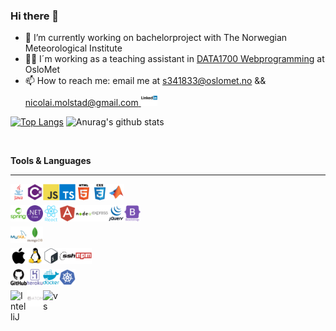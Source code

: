 ### Hi there 👋

- 🌱 I’m currently working on bachelorproject with The Norwegian Meteorological Institute
- 👨‍💻 I´m working as a teaching assistant in [DATA1700 Webprogramming](https://student.oslomet.no/studier/-/studieinfo/emne/DATA1700/2021/HØST) at OsloMet
- 📫 How to reach me: email me at s341833@oslomet.no && nicolai.molstad@gmail.com<a href="https://www.linkedin.com/in/nicolai-molstad-319719200/">
    <img src="https://github.com/devicons/devicon/blob/master/icons/linkedin/linkedin-original-wordmark.svg" align="rigth" alt="Java" width="26px" />
</a>

[![Top Langs](https://github-readme-stats.vercel.app/api/top-langs/?username=s341833&show_icons=true&langs_count=20&count_private=true&layout=compact&hide=jupyter%20notebook,css,html)](https://github.com/anuraghazra/github-readme-stats)
![Anurag's github stats](https://github-readme-stats.vercel.app/api?username=s341833&show_icons=true&count_private=true)

<br>

**Tools & Languages**
___
<a href="https://github.com/s341833/Algoritmer-og-Datastrukturer">
    <img src="https://raw.githubusercontent.com/devicons/devicon/master/icons/java/java-original-wordmark.svg" align="left" alt="Java" width="26px" />
</a>
<a href="https://github.com/s341833/Algoritmer-og-Datastrukturer">
    <img src="https://github.com/devicons/devicon/blob/master/icons/csharp/csharp-plain.svg" align="left" alt="CSharp" width="26px" />
</a>
<a href="https://github.com/s341833">
    <img src="https://raw.githubusercontent.com/devicons/devicon/master/icons/javascript/javascript-original.svg" align="left" alt="Javascript" width="26px" />
</a>
<a href="https://github.com/s341833">
    <img src="https://raw.githubusercontent.com/devicons/devicon/master/icons/typescript/typescript-original.svg" align="left" alt="Typescript" width="26px" />
</a>
<a href="https://github.com/s341833">
    <img src="https://raw.githubusercontent.com/devicons/devicon/master/icons/html5/html5-original-wordmark.svg" align="left" alt="HTML" width="26px" />
</a>
<a href="https://github.com/s341833">
    <img src="https://raw.githubusercontent.com/devicons/devicon/master/icons/css3/css3-original-wordmark.svg" align="left" alt="CSS" width="26px" />
</a>
<a href="https://github.com/s341833">
    <img src="https://raw.githubusercontent.com/devicons/devicon/master/icons/matlab/matlab-original.svg" align="left" alt="Matlab" width="26px" />
</a>
<br><br>
<a href="https://github.com/s341833/Todo-api">
    <img src="https://raw.githubusercontent.com/devicons/devicon/master/icons/spring/spring-original-wordmark.svg" align="left" alt="Spring boot" width="26px" />
</a>
<a href="https://github.com/s341833/">
    <img src="https://raw.githubusercontent.com/devicons/devicon/master/icons/dotnetcore/dotnetcore-original.svg" align="left" alt=".net core" width="26px" />
</a>
<a href="https://reactjs.org/" target="_blank"> 
  <img src="https://raw.githubusercontent.com/devicons/devicon/master/icons/react/react-original-wordmark.svg" alt="react" align="left" width="26"/> 
</a>
<a href="https://reactjs.org/" target="_blank"> 
  <img src="https://raw.githubusercontent.com/devicons/devicon/master/icons/angularjs/angularjs-plain.svg" alt="angular" align="left" width="26"/> 
</a>
<a href="https://nodejs.org" target="_blank"> 
  <img src="https://raw.githubusercontent.com/devicons/devicon/master/icons/nodejs/nodejs-original-wordmark.svg" alt="nodejs" align="left" width="26"/> 
</a>
<a href="https://expressjs.com" target="_blank"> 
  <img src="https://raw.githubusercontent.com/devicons/devicon/master/icons/express/express-original-wordmark.svg" alt="express" align="left" width="26"/> 
</a>
<a href="" target="_blank"> 
  <img src="https://raw.githubusercontent.com/devicons/devicon/master/icons/jquery/jquery-original-wordmark.svg" alt="jquert" align="left" width="26"/> 
</a>
<a href="" target="_blank"> 
  <img src="https://raw.githubusercontent.com/devicons/devicon/master/icons/bootstrap/bootstrap-plain-wordmark.svg" alt="bootstrap" align="left" width="26"/> 
</a>
<br><br>
<a href="https://www.mysql.com/" target="_blank"> 
    <img src="https://raw.githubusercontent.com/devicons/devicon/master/icons/mysql/mysql-original-wordmark.svg" alt="mysql" width="26" align="left"/> 
</a>
<a href="" target="_blank"> 
    <img src="https://raw.githubusercontent.com/devicons/devicon/master/icons/mongodb/mongodb-original-wordmark.svg" alt="mongodb" width="26" align="left"/> 
</a>
<br><br>
<a href="https://www.linux.org/" target="_blank"> 
  <img src="https://raw.githubusercontent.com/devicons/devicon/master/icons/apple/apple-original.svg" alt="Apple" align="left" width="26"/> 
</a>
<a href="https://www.linux.org/" target="_blank"> 
  <img src="https://raw.githubusercontent.com/devicons/devicon/master/icons/linux/linux-original.svg" alt="linux" align="left" width="26"/> 
</a>
<a href="" target="_blank"> 
  <img src="https://raw.githubusercontent.com/devicons/devicon/master/icons/bash/bash-original.svg" alt="bash" align="left" width="26"/> 
</a>
<a href="" target="_blank"> 
  <img src="https://raw.githubusercontent.com/devicons/devicon/master/icons/ssh/ssh-original-wordmark.svg" alt="ssh" align="left" width="26"/> 
</a>
<a href="" target="_blank"> 
  <img src="https://raw.githubusercontent.com/devicons/devicon/master/icons/npm/npm-original-wordmark.svg" alt="npm" align="left" width="26"/> 
</a>
<br><br>
<a href="" target="_blank"> 
  <img src="https://raw.githubusercontent.com/devicons/devicon/master/icons/github/github-original-wordmark.svg" alt="github" align="left" width="26"/> 
</a>
<a href="" target="_blank"> 
  <img src="https://raw.githubusercontent.com/devicons/devicon/master/icons/heroku/heroku-original-wordmark.svg" alt="heroku" align="left" width="26"/> 
</a>
<!--
<a href="" target="_blank"> 
  <img src="https://raw.githubusercontent.com/devicons/devicon/master/icons/jenkins/jenkins-original.svg" alt="jenkins" align="left" width="26"/> 
</a>-->
<a href="" target="_blank"> 
    <img src="https://raw.githubusercontent.com/devicons/devicon/master/icons/docker/docker-plain-wordmark.svg" alt="docker" width="26" align="left"/> 
</a>
<a href="" target="_blank"> 
    <img src="https://raw.githubusercontent.com/devicons/devicon/master/icons/kubernetes/kubernetes-plain.svg" alt="k8s" width="26" align="left"/> 
</a>
<br><br>
<a href="https://www.jetbrains.com/idea/">
    <img src="https://upload.wikimedia.org/wikipedia/commons/9/9c/IntelliJ_IDEA_Icon.svg" align="left" alt="IntelliJ" width="26px" />
</a>
<a href="" target="_blank"> 
  <img src="https://raw.githubusercontent.com/devicons/devicon/master/icons/atom/atom-original-wordmark.svg" alt="atom" align="left" width="26"/> 
</a>
<a href="" target="_blank"> 
  <img src="https://upload.wikimedia.org/wikipedia/commons/9/9a/Visual_Studio_Code_1.35_icon.svg" alt="vs" align="left" width="26"/> 
</a>
<!--
**s341833/s341833** is a ✨ _special_ ✨ repository because its `README.md` (this file) appears on your GitHub profile.

Here are some ideas to get you started:


<h3 align="left">Languages and Tools:</h3>
<p align="left">  <a href="https://git-scm.com/" target="_blank"> <img src="https://www.vectorlogo.zone/logos/git-scm/git-scm-icon.svg" alt="git" width="40" height="40"/> </a> <a href="https://www.java.com" target="_blank"> <img src="https://raw.githubusercontent.com/devicons/devicon/master/icons/java/java-original.svg" alt="java" width="40" height="40"/> </a>     <a href="https://spring.io/" target="_blank"> <img src="https://www.vectorlogo.zone/logos/springio/springio-icon.svg" alt="spring" width="40" height="40"/> </a> </p>




- 🔭 I’m currently working on ...

- 👯 I’m looking to collaborate on ...
- 🤔 I’m looking for help with ...
- 💬 Ask me about ...

- 😄 Pronouns: ...
- ⚡ Fun fact: ...
-->
